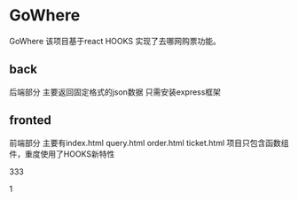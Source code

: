 # GoWhere
GoWhere
该项目基于react HOOKS 实现了去哪网购票功能。
## back 
后端部分 主要返回固定格式的json数据 只需安装express框架
## fronted 
前端部分 主要有index.html query.html order.html ticket.html 
项目只包含函数组件，重度使用了HOOKS新特性



333


1
